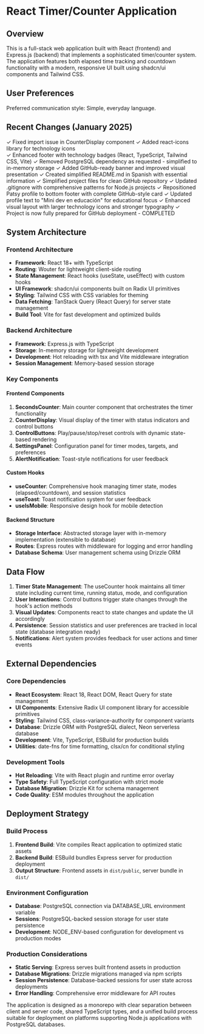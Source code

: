 # React Timer/Counter Application

## Overview

This is a full-stack web application built with React (frontend) and Express.js (backend) that implements a sophisticated timer/counter system. The application features both elapsed time tracking and countdown functionality with a modern, responsive UI built using shadcn/ui components and Tailwind CSS.

## User Preferences

Preferred communication style: Simple, everyday language.

## Recent Changes (January 2025)

✓ Fixed import issue in CounterDisplay component
✓ Added react-icons library for technology icons  
✓ Enhanced footer with technology badges (React, TypeScript, Tailwind CSS, Vite)
✓ Removed PostgreSQL dependency as requested - simplified to in-memory storage
✓ Added GitHub-ready banner and improved visual presentation
✓ Created simplified README.md in Spanish with essential information
✓ Simplified project files for clean GitHub repository
✓ Updated .gitignore with comprehensive patterns for Node.js projects
✓ Repositioned Patsy profile to bottom footer with complete GitHub-style card
✓ Updated profile text to "Mini dev en educación" for educational focus
✓ Enhanced visual layout with larger technology icons and stronger typography
✓ Project is now fully prepared for GitHub deployment - COMPLETED

## System Architecture

### Frontend Architecture
- **Framework**: React 18+ with TypeScript
- **Routing**: Wouter for lightweight client-side routing
- **State Management**: React hooks (useState, useEffect) with custom hooks
- **UI Framework**: shadcn/ui components built on Radix UI primitives
- **Styling**: Tailwind CSS with CSS variables for theming
- **Data Fetching**: TanStack Query (React Query) for server state management
- **Build Tool**: Vite for fast development and optimized builds

### Backend Architecture
- **Framework**: Express.js with TypeScript
- **Storage**: In-memory storage for lightweight development
- **Development**: Hot reloading with tsx and Vite middleware integration
- **Session Management**: Memory-based session storage

### Key Components

#### Frontend Components
1. **SecondsCounter**: Main counter component that orchestrates the timer functionality
2. **CounterDisplay**: Visual display of the timer with status indicators and control buttons
3. **ControlButtons**: Play/pause/stop/reset controls with dynamic state-based rendering
4. **SettingsPanel**: Configuration panel for timer modes, targets, and preferences
5. **AlertNotification**: Toast-style notifications for user feedback

#### Custom Hooks
- **useCounter**: Comprehensive hook managing timer state, modes (elapsed/countdown), and session statistics
- **useToast**: Toast notification system for user feedback
- **useIsMobile**: Responsive design hook for mobile detection

#### Backend Structure
- **Storage Interface**: Abstracted storage layer with in-memory implementation (extensible to database)
- **Routes**: Express routes with middleware for logging and error handling
- **Database Schema**: User management schema using Drizzle ORM

## Data Flow

1. **Timer State Management**: The useCounter hook maintains all timer state including current time, running status, mode, and configuration
2. **User Interactions**: Control buttons trigger state changes through the hook's action methods
3. **Visual Updates**: Components react to state changes and update the UI accordingly
4. **Persistence**: Session statistics and user preferences are tracked in local state (database integration ready)
5. **Notifications**: Alert system provides feedback for user actions and timer events

## External Dependencies

### Core Dependencies
- **React Ecosystem**: React 18, React DOM, React Query for state management
- **UI Components**: Extensive Radix UI component library for accessible primitives
- **Styling**: Tailwind CSS, class-variance-authority for component variants
- **Database**: Drizzle ORM with PostgreSQL dialect, Neon serverless database
- **Development**: Vite, TypeScript, ESBuild for production builds
- **Utilities**: date-fns for time formatting, clsx/cn for conditional styling

### Development Tools
- **Hot Reloading**: Vite with React plugin and runtime error overlay
- **Type Safety**: Full TypeScript configuration with strict mode
- **Database Migration**: Drizzle Kit for schema management
- **Code Quality**: ESM modules throughout the application

## Deployment Strategy

### Build Process
1. **Frontend Build**: Vite compiles React application to optimized static assets
2. **Backend Build**: ESBuild bundles Express server for production deployment
3. **Output Structure**: Frontend assets in `dist/public`, server bundle in `dist/`

### Environment Configuration
- **Database**: PostgreSQL connection via DATABASE_URL environment variable
- **Sessions**: PostgreSQL-backed session storage for user state persistence
- **Development**: NODE_ENV-based configuration for development vs production modes

### Production Considerations
- **Static Serving**: Express serves built frontend assets in production
- **Database Migrations**: Drizzle migrations managed via npm scripts
- **Session Persistence**: Database-backed sessions for user state across deployments
- **Error Handling**: Comprehensive error middleware for API routes

The application is designed as a monorepo with clear separation between client and server code, shared TypeScript types, and a unified build process suitable for deployment on platforms supporting Node.js applications with PostgreSQL databases.